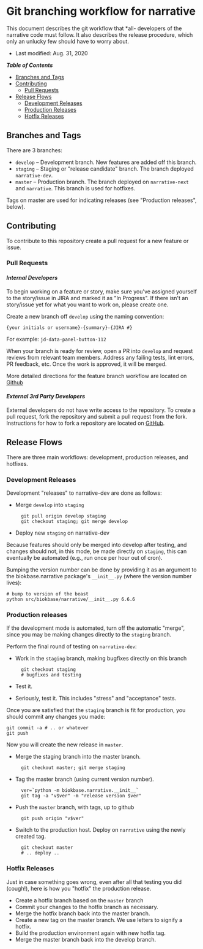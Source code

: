 # Git branching workflow for narrative

This document describes the git workflow that *all- developers of the narrative code must follow. It also describes the release procedure, which only an unlucky few should have to worry about.

- Last modified: Aug. 31, 2020

***Table of Contents***

- [Branches and Tags](#branches-tags)
- [Contributing](#Contributing)
  - [Pull Requests](#pull-requests)
- [Release Flows](#realease-flow)
  - [Development Releases](#development-releases)
  - [Production Releases](#production-releases)
  - [Hotfix Releases](#hotfixes-releases)

## Branches and Tags

There are 3 branches:

- `develop` – Development branch. New features are added off this branch.
- `staging` – Staging or "release candidate" branch. The branch deployed `narrative-dev`.
- `master` – Production branch. The branch deployed on `narrative-next` and `narrative`. This branch is used for hotfixes.

Tags on master are used for indicating releases (see "Production releases", below).

## Contributing

To contribute to this repository create a pull request for a new feature or issue.

### Pull Requests

#### _Internal Developers_

To begin working on a feature or story, make sure you've assigned yourself to the story/issue in JIRA and marked it as "In Progress". If there isn't an story/issue yet for what you want to work on, please create one.

Create a new branch off `develop` using the naming convention:

`{your initials or username}-{summary}-{JIRA #}`

For example: `jd-data-panel-button-112`

When your branch is ready for review, open a PR into `develop` and request reviews from relevant team members. Address any failing tests, lint errors, PR feedback, etc. Once the work is approved, it will be merged.

More detailed directions for the feature branch workflow are located on [Github](https://guides.github.com/introduction/flow/)

#### _External 3rd Party Developers_

External developers do not have write access to the repository. To create a pull request, fork the repository and submit a pull request from the fork. Instructions for how to fork a repository are located on [GitHub](https://guides.github.com/activities/forking/).

## Release Flows

There are three main workflows: development, production releases, and hotfixes.

### Development Releases

Development "releases" to narrative-dev are done as follows:

- Merge `develop` into `staging`

        git pull origin develop staging
        git checkout staging; git merge develop

- Deploy new `staging` on narrative-dev

Because features should only be merged into develop after testing, and changes should not, in this mode, be made directly on `staging`, this can eventually be automated (e.g., run once per hour out of cron).

Bumping the version number can be done by providing it as an argument to the biokbase.narrative package's `__init__.py` (where the version number lives):

    # bump to version of the beast
    python src/biokbase/narrative/__init__.py 6.6.6

### Production releases

If the development mode is automated, turn off the automatic "merge", since you may be making changes directly to the `staging` branch.

Perform the final round of testing on `narrative-dev`:

- Work in the `staging` branch, making bugfixes directly on this branch

        git checkout staging
        # bugfixes and testing

- Test it.
- Seriously, test it. This includes "stress" and "acceptance" tests.

Once you are satisfied that the `staging` branch is fit for production, you should commit any
changes you made:

    git commit -a # .. or whatever
    git push

Now you will create the new release in `master`.

- Merge the staging branch into the master branch.

        git checkout master; git merge staging

- Tag the master branch (using current version number).

        ver=`python -m biokbase.narrative.__init__`
        git tag -a "v$ver" -m "release version $ver"

- Push the `master` branch, with tags, up to github

        git push origin "v$ver"

- Switch to the production host. Deploy on `narrative` using the newly created tag.

        git checkout master
        # .. deploy ..

### Hotfix Releases

Just in case something goes wrong, even after all that testing you did (cough!),
here is how you "hotfix" the production release.

- Create a hotfix branch based on the `master` branch
- Commit your changes to the hotfix branch as necessary.
- Merge the hotfix branch back into the master branch.
- Create a new tag on the master branch. We use letters to signify a hotfix.
- Build the production environment again with new hotfix tag.
- Merge the master branch back into the develop branch.